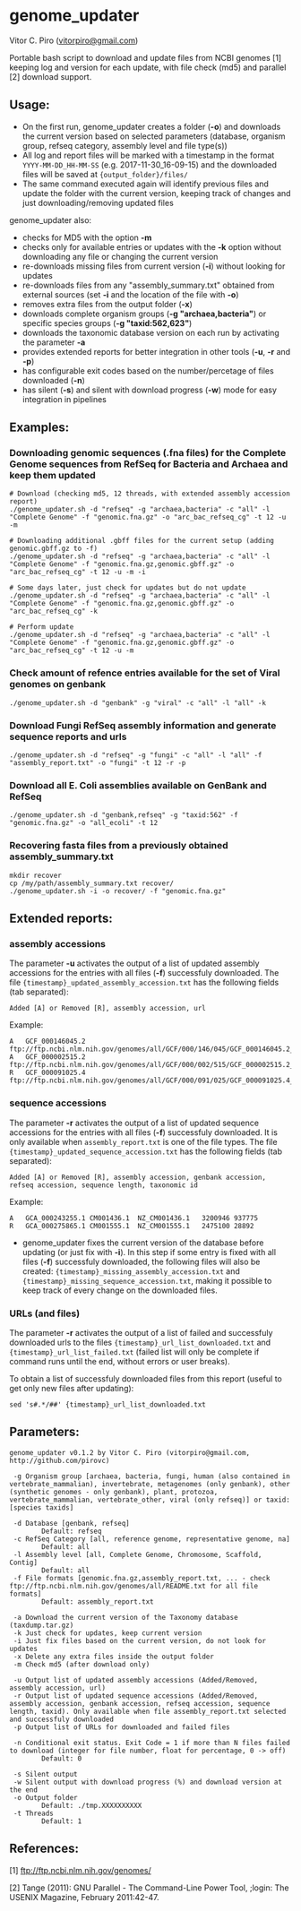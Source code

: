 # genome_updater

Vitor C. Piro (vitorpiro@gmail.com)

Portable bash script to download and update files from NCBI genomes [1] keeping log and version for each update, with file check (md5) and parallel [2] download support.

## Usage:

- On the first run, genome_updater creates a folder (**-o**) and downloads the current version based on selected parameters (database, organism group, refseq category, assembly level and file type(s))
- All log and report files will be marked with a timestamp in the format `YYYY-MM-DD_HH-MM-SS` (e.g. 2017-11-30_16-09-15) and the downloaded files will be saved at `{output_folder}/files/`
- The same command executed again will identify previous files and update the folder with the current version, keeping track of changes and just downloading/removing updated files

genome_updater also:
- checks for MD5 with the option **-m**
- checks only for available entries or updates with the **-k** option without downloading any file or changing the current version
- re-downloads missing files from current version (**-i**) without looking for updates
- re-downloads files from any "assembly_summary.txt" obtained from external sources (set **-i** and the location of the file with **-o**)
- removes extra files from the output folder (**-x**)
- downloads complete organism groups (**-g "archaea,bacteria"**) or specific species groups (**-g "taxid:562,623"**)
- downloads the taxonomic database version on each run by activating the parameter **-a**
- provides extended reports for better integration in other tools (**-u**, **-r** and **-p**)
- has configurable exit codes based on the number/percetage of files downloaded (**-n**)
- has silent (**-s**) and silent with download progress (**-w**) mode for easy integration in pipelines 

## Examples:

### Downloading genomic sequences (.fna files) for the Complete Genome sequences from RefSeq for Bacteria and Archaea and keep them updated

	# Download (checking md5, 12 threads, with extended assembly accession report)
	./genome_updater.sh -d "refseq" -g "archaea,bacteria" -c "all" -l "Complete Genome" -f "genomic.fna.gz" -o "arc_bac_refseq_cg" -t 12 -u -m
	
	# Downloading additional .gbff files for the current setup (adding genomic.gbff.gz to -f)
	./genome_updater.sh -d "refseq" -g "archaea,bacteria" -c "all" -l "Complete Genome" -f "genomic.fna.gz,genomic.gbff.gz" -o "arc_bac_refseq_cg" -t 12 -u -m -i
	
	# Some days later, just check for updates but do not update
	./genome_updater.sh -d "refseq" -g "archaea,bacteria" -c "all" -l "Complete Genome" -f "genomic.fna.gz,genomic.gbff.gz" -o "arc_bac_refseq_cg" -k

	# Perform update
	./genome_updater.sh -d "refseq" -g "archaea,bacteria" -c "all" -l "Complete Genome" -f "genomic.fna.gz,genomic.gbff.gz" -o "arc_bac_refseq_cg" -t 12 -u -m

### Check amount of refence entries available for the set of Viral genomes on genbank

	./genome_updater.sh -d "genbank" -g "viral" -c "all" -l "all" -k

### Download Fungi RefSeq assembly information and generate sequence reports and urls

	./genome_updater.sh -d "refseq" -g "fungi" -c "all" -l "all" -f "assembly_report.txt" -o "fungi" -t 12 -r -p

### Download all E. Coli assemblies available on GenBank and RefSeq

	./genome_updater.sh -d "genbank,refseq" -g "taxid:562" -f "genomic.fna.gz" -o "all_ecoli" -t 12

### Recovering fasta files from a previously obtained assembly_summary.txt

	mkdir recover
	cp /my/path/assembly_summary.txt recover/
	./genome_updater.sh -i -o recover/ -f "genomic.fna.gz"

## Extended reports:

### assembly accessions

The parameter **-u** activates the output of a list of updated assembly accessions for the entries with all files (**-f**) successfuly downloaded. The file `{timestamp}_updated_assembly_accession.txt` has the following fields (tab separated):

	Added [A] or Removed [R], assembly accession, url

Example:

	A	GCF_000146045.2	ftp://ftp.ncbi.nlm.nih.gov/genomes/all/GCF/000/146/045/GCF_000146045.2_R64
	A	GCF_000002515.2	ftp://ftp.ncbi.nlm.nih.gov/genomes/all/GCF/000/002/515/GCF_000002515.2_ASM251v1
	R	GCF_000091025.4	ftp://ftp.ncbi.nlm.nih.gov/genomes/all/GCF/000/091/025/GCF_000091025.4_ASM9102v4

### sequence accessions

The parameter **-r** activates the output of a list of updated sequence accessions for the entries with all files (**-f**) successfuly downloaded. It is only available when `assembly_report.txt` is one of the file types. The file `{timestamp}_updated_sequence_accession.txt` has the following fields (tab separated):

	Added [A] or Removed [R], assembly accession, genbank accession, refseq accession, sequence length, taxonomic id

Example:

	A	GCA_000243255.1	CM001436.1	NZ_CM001436.1	3200946	937775
	R	GCA_000275865.1	CM001555.1	NZ_CM001555.1	2475100	28892

* genome_updater fixes the current version of the database before updating (or just fix with **-i**). In this step if some entry is fixed with all files (**-f**) successfuly downloaded, the following files will also be created: `{timestamp}_missing_assembly_accession.txt` and `{timestamp}_missing_sequence_accession.txt`, making it possible to keep track of every change on the downloaded files.

### URLs (and files)

The parameter **-r** activates the output of a list of failed and successfuly downloaded urls to the files `{timestamp}_url_list_downloaded.txt` and `{timestamp}_url_list_failed.txt` (failed list will only be complete if command runs until the end, without errors or user breaks).

To obtain a list of successfuly downloaded files from this report (useful to get only new files after updating):

	sed 's#.*/##' {timestamp}_url_list_downloaded.txt

## Parameters:

	genome_updater v0.1.2 by Vitor C. Piro (vitorpiro@gmail.com, http://github.com/pirovc)

	 -g Organism group [archaea, bacteria, fungi, human (also contained in vertebrate_mammalian), invertebrate, metagenomes (only genbank), other (synthetic genomes - only genbank), plant, protozoa, vertebrate_mammalian, vertebrate_other, viral (only refseq)] or taxid:[species taxids]

	 -d Database [genbank, refseq]
	        Default: refseq
	 -c RefSeq Category [all, reference genome, representative genome, na]
	        Default: all
	 -l Assembly level [all, Complete Genome, Chromosome, Scaffold, Contig]
	        Default: all
	 -f File formats [genomic.fna.gz,assembly_report.txt, ... - check ftp://ftp.ncbi.nlm.nih.gov/genomes/all/README.txt for all file formats]
	        Default: assembly_report.txt

	 -a Download the current version of the Taxonomy database (taxdump.tar.gz)
	 -k Just check for updates, keep current version
	 -i Just fix files based on the current version, do not look for updates
	 -x Delete any extra files inside the output folder
	 -m Check md5 (after download only)

	 -u Output list of updated assembly accessions (Added/Removed, assembly accession, url)
	 -r Output list of updated sequence accessions (Added/Removed, assembly accession, genbank accession, refseq accession, sequence length, taxid). Only available when file assembly_report.txt selected and successfuly downloaded
	 -p Output list of URLs for downloaded and failed files

	 -n Conditional exit status. Exit Code = 1 if more than N files failed to download (integer for file number, float for percentage, 0 -> off)
	        Default: 0

	 -s Silent output
	 -w Silent output with download progress (%) and download version at the end
	 -o Output folder
	        Default: ./tmp.XXXXXXXXXX
	 -t Threads
	        Default: 1

## References:

[1] ftp://ftp.ncbi.nlm.nih.gov/genomes/

[2] Tange (2011): GNU Parallel - The Command-Line Power Tool, ;login: The USENIX Magazine, February 2011:42-47.
